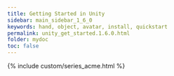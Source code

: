 ```yaml
---
title: Getting Started in Unity
sidebar: main_sidebar_1_6_0
keywords: hand, object, avatar, install, quickstart
permalink: unity_get_started.1.6.0.html
folder: mydoc
toc: false
---
```

 
{% include custom/series_acme.html %}
